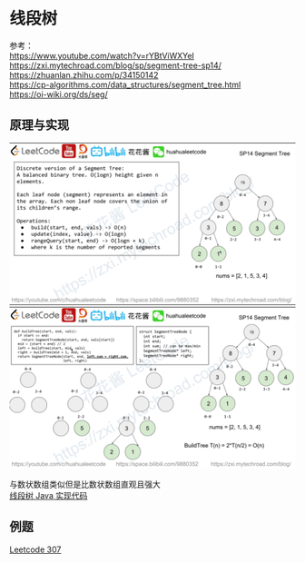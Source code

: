# 线段树

参考：  
https://www.youtube.com/watch?v=rYBtViWXYeI  
https://zxi.mytechroad.com/blog/sp/segment-tree-sp14/  
https://zhuanlan.zhihu.com/p/34150142  
https://cp-algorithms.com/data_structures/segment_tree.html  
https://oi-wiki.org/ds/seg/  
  
## 原理与实现
![](./Segment%20Tree%201.png)  
![](./Segment%20Tree%202.png)  
  
与数状数组类似但是比数状数组直观且强大  
[线段树 Java 实现代码](./SegmentTree.java)  
  
## 例题
[Leetcode 307](./../../../Leetcode%20Practices/algorithms/medium/307%20Range%20Sum%20Query%20-%20Mutable.java)  
